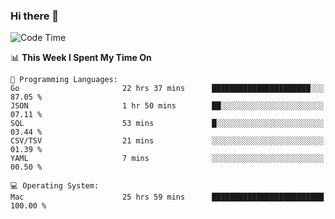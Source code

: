 ### Hi there 👋

<!--
**CrazyCollin/crazycollin** is a ✨ _special_ ✨ repository because its `README.md` (this file) appears on your GitHub profile.

Here are some ideas to get you started:

- 🔭 I’m currently working on ...
- 🌱 I’m currently learning ...
- 👯 I’m looking to collaborate on ...
- 🤔 I’m looking for help with ...
- 💬 Ask me about ...
- 📫 How to reach me: ...
- 😄 Pronouns: ...
- ⚡ Fun fact: ...
-->

<!--START_SECTION:waka-->
![Code Time](http://img.shields.io/badge/Code%20Time-3%2C454%20hrs%2050%20mins-blue)

📊 **This Week I Spent My Time On** 

```text
💬 Programming Languages: 
Go                       22 hrs 37 mins      ██████████████████████░░░   87.05 % 
JSON                     1 hr 50 mins        ██░░░░░░░░░░░░░░░░░░░░░░░   07.11 % 
SQL                      53 mins             █░░░░░░░░░░░░░░░░░░░░░░░░   03.44 % 
CSV/TSV                  21 mins             ░░░░░░░░░░░░░░░░░░░░░░░░░   01.39 % 
YAML                     7 mins              ░░░░░░░░░░░░░░░░░░░░░░░░░   00.50 % 

💻 Operating System: 
Mac                      25 hrs 59 mins      █████████████████████████   100.00 % 
```


<!--END_SECTION:waka-->
